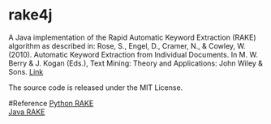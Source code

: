 rake4j
======

A Java implementation of the Rapid Automatic Keyword Extraction (RAKE) algorithm as described in: Rose, S., Engel, D., Cramer, N., & Cowley, W. (2010). Automatic Keyword Extraction from Individual Documents. In M. W. Berry & J. Kogan (Eds.), Text Mining: Theory and Applications: John Wiley & Sons. [Link](http://scholar.google.com.sg/scholar?q=Automatic+Keyword+Extraction+from+Individual+Documents&btnG=&hl=en&as_sdt=0%2C5&as_vis=1)

The source code is released under the MIT License.

#Reference
[Python RAKE](https://github.com/zhangdanyangg/RAKE)  
[Java RAKE](https://github.com/Neuw84/RAKE-Java)